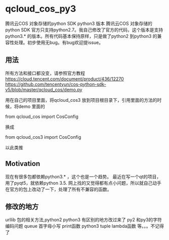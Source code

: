 # qcloud_cos_py3

腾讯云COS 对象存储的python SDK python3 版本
腾讯云COS 对象存储的python SDK 官方只支持python2.7。我自己修改了官方的代码，这个版本是支持python3.* 的版本。所有代码基本保持原样，只是做了python2 到python3 的兼容性处理。初步使用无bug。有bug欢迎提issue。
## 用法
所有方法和接口都没变，请参照官方教程
https://cloud.tencent.com/document/product/436/12270
https://github.com/tencentyun/cos-python-sdk-v5/blob/master/qcloud_cos/demo.py

用在自己的项目里面，将qcloud_cos3 放到项目根目录下，引用里面的方法的时候，将demo 里面的

from qcloud_cos import CosConfig

 换成
 
 from qcloud_cos3 import CosConfig
 
 以此类推
 
 
 

## Motivation
现在有很多包都依赖python3.* ，这个也是一个趋势。
最近在写一个qt的项目，用了pyqt5，就依赖python 3.5.
网上找的又觉得都有点小问题，所以就自己动手在官方的包上改动了一下，处理了所有不兼容的函数。

 
## 修改的地方

urllib 包的相关方法,python2 python3 有区别的地方改过来了
py2 和py3的字符编码问题
queue 首字母小写
print函数
python3 tuple lambda函数
等。。。不记得了

 
 
